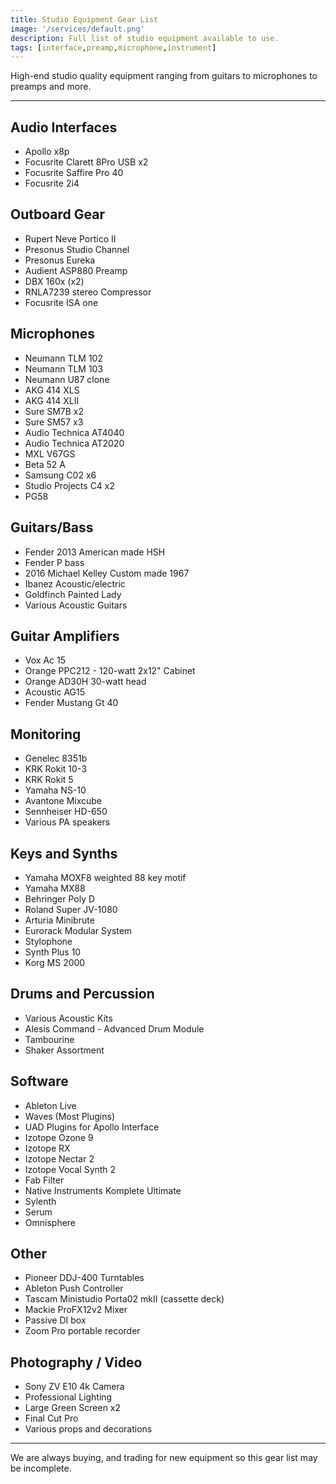 ```yaml
---
title: Studio Equipment Gear List
image: '/services/default.png'
description: Full list of studio equipment available to use.
tags: [interface,preamp,microphone,instrument]
---
```

High-end studio quality equipment ranging from guitars to microphones to preamps and more.

- - -

## Audio Interfaces
- Apollo x8p
- Focusrite Clarett 8Pro USB x2
- Focusrite Saffire Pro 40
- Focusrite 2i4

## Outboard Gear
- Rupert Neve Portico II
- Presonus Studio Channel
- Presonus Eureka
- Audient ASP880 Preamp
- DBX 160x (x2)
- RNLA7239 stereo Compressor
- Focusrite ISA one

## Microphones
- Neumann TLM 102
- Neumann TLM 103
- Neumann U87 clone
- AKG 414 XLS
- AKG 414 XLII
- Sure SM7B x2
- Sure SM57 x3
- Audio Technica  AT4040
- Audio Technica  AT2020
- MXL V67GS
- Beta 52 A
- Samsung C02 x6
- Studio Projects C4 x2
- PG58

## Guitars/Bass
- Fender 2013 American made HSH 
- Fender P bass 
- 2016 Michael Kelley Custom made 1967 
- Ibanez Acoustic/electric
- Goldfinch Painted Lady
- Various Acoustic Guitars

## Guitar Amplifiers
- Vox Ac 15
- Orange PPC212 - 120-watt 2x12" Cabinet
- Orange AD30H 30-watt head
- Acoustic AG15
- Fender Mustang Gt 40

## Monitoring
- Genelec 8351b
- KRK Rokit 10-3
- KRK Rokit 5
- Yamaha NS-10
- Avantone Mixcube
- Sennheiser HD-650
- Various PA speakers

## Keys and Synths
- Yamaha MOXF8 weighted 88 key motif
- Yamaha MX88
- Behringer Poly D
- Roland Super JV-1080
- Arturia Minibrute
- Eurorack Modular System
- Stylophone
- Synth Plus 10
- Korg MS 2000

## Drums and Percussion
- Various Acoustic Kits
- Alesis Command - Advanced Drum Module
- Tambourine
- Shaker Assortment

## Software
- Ableton Live
- Waves (Most Plugins)
- UAD Plugins for Apollo Interface
- Izotope Ozone 9
- Izotope RX
- Izotope Nectar 2
- Izotope Vocal Synth 2
- Fab Filter
- Native Instruments Komplete Ultimate
- Sylenth
- Serum
- Omnisphere

## Other
- Pioneer DDJ-400 Turntables
- Ableton Push Controller
- Tascam Ministudio Porta02 mkII (cassette deck)
- Mackie ProFX12v2 Mixer
- Passive DI box
- Zoom Pro portable recorder

## Photography / Video
- Sony ZV E10 4k Camera
- Professional Lighting
- Large Green Screen x2
- Final Cut Pro
- Various props and decorations

 - - -

We are always buying, and trading for new equipment so this gear list may be incomplete.

